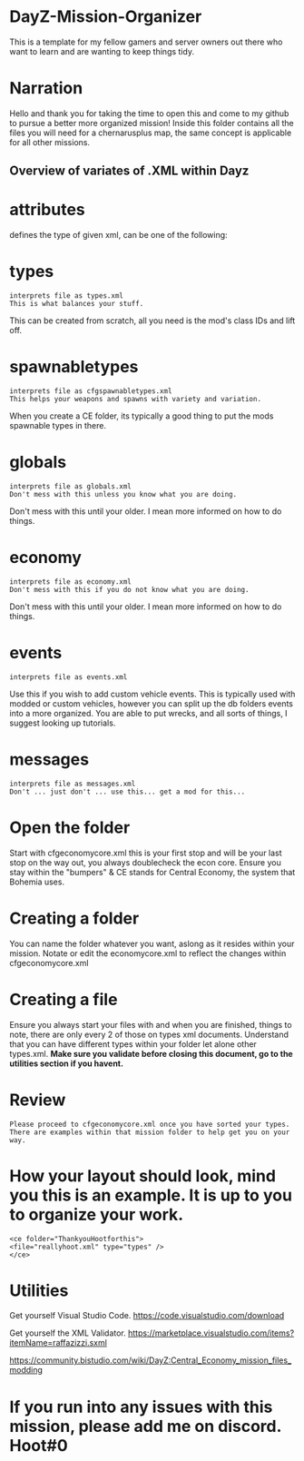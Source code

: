 # DayZ-Mission-Organizer
This is a template for my fellow gamers and server owners out there who want to learn and are wanting to keep things tidy.

# Narration
Hello and thank you for taking the time to open this and come to my github to pursue a better more organized mission!
Inside this folder contains all the files you will need for a chernarusplus map, the same concept is applicable for all other missions.

## Overview of variates of .XML within Dayz
# attributes 
defines the type of given xml, can be one of the following:


# types <types> </types>
    interprets file as types.xml
    This is what balances your stuff.
This can be created from scratch, all you need is the mod's class IDs and lift off.

# spawnabletypes <spawnabletypes> </spawnabletypes>
    interprets file as cfgspawnabletypes.xml
    This helps your weapons and spawns with variety and variation.
When you create a CE folder, its typically a good thing to put the mods spawnable types in there.

# globals <globals> </globals>
    interprets file as globals.xml
    Don't mess with this unless you know what you are doing.
Don't mess with this until your older. I mean more informed on how to do things.

# economy <economy> </economy>
    interprets file as economy.xml
    Don't mess with this if you do not know what you are doing.
Don't mess with this until your older. I mean more informed on how to do things.

# events <events> </events>
    interprets file as events.xml

Use this if you wish to add custom vehicle events.
This is typically used with modded or custom vehicles, 
however you can split up the db folders events into a more organized.
You are able to put wrecks, and all sorts of things, I suggest looking up tutorials.

# messages <messages> </messages>
    interprets file as messages.xml
    Don't ... just don't ... use this... get a mod for this...

# Open the folder

Start with cfgeconomycore.xml this is your first stop and will be your last stop on the way out, you always doublecheck the econ core.
Ensure you stay within the "bumpers" 	<!-- Try and keep CE within --> & <!-- CE End Here! -->
CE stands for Central Economy, the system that Bohemia uses.

# Creating a folder

You can name the folder whatever you want, aslong as it resides within your mission.
Notate or edit the economycore.xml to reflect the changes within cfgeconomycore.xml

# Creating a file

Ensure you always start your files with <types> and </types> when you are finished, things to note, there are only every 2 of those on types xml documents.
Understand that you can have different types within your folder let alone other types.xml.
**Make sure you validate before closing this document, go to the utilities section if you havent.**

# Review
    Please proceed to cfgeconomycore.xml once you have sorted your types.
    There are examples within that mission folder to help get you on your way. 

# How your layout should look, mind you this is an example. It is up to you to organize your work.
    
    <ce folder="ThankyouHootforthis">
    <file="reallyhoot.xml" type="types" />
    </ce>


# Utilities
Get yourself Visual Studio Code.
    https://code.visualstudio.com/download
    
Get yourself the XML Validator.
    https://marketplace.visualstudio.com/items?itemName=raffazizzi.sxml






https://community.bistudio.com/wiki/DayZ:Central_Economy_mission_files_modding


# If you run into any issues with this mission, please add me on discord. Hoot#0